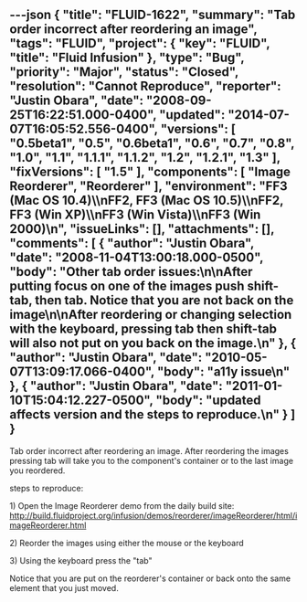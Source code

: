 ---json
{
  "title": "FLUID-1622",
  "summary": "Tab order incorrect after reordering an image",
  "tags": "FLUID",
  "project": {
    "key": "FLUID",
    "title": "Fluid Infusion"
  },
  "type": "Bug",
  "priority": "Major",
  "status": "Closed",
  "resolution": "Cannot Reproduce",
  "reporter": "Justin Obara",
  "date": "2008-09-25T16:22:51.000-0400",
  "updated": "2014-07-07T16:05:52.556-0400",
  "versions": [
    "0.5beta1",
    "0.5",
    "0.6beta1",
    "0.6",
    "0.7",
    "0.8",
    "1.0",
    "1.1",
    "1.1.1",
    "1.1.2",
    "1.2",
    "1.2.1",
    "1.3"
  ],
  "fixVersions": [
    "1.5"
  ],
  "components": [
    "Image Reorderer",
    "Reorderer"
  ],
  "environment": "FF3 (Mac OS 10.4)\\\nFF2, FF3 (Mac OS 10.5)\\\nFF2, FF3 (Win XP)\\\nFF3 (Win Vista)\\\nFF3 (Win 2000)\n",
  "issueLinks": [],
  "attachments": [],
  "comments": [
    {
      "author": "Justin Obara",
      "date": "2008-11-04T13:00:18.000-0500",
      "body": "Other tab order issues:\n\nAfter putting focus on one of the images push shift-tab, then tab. Notice that you are not back on the image\n\nAfter reordering or changing selection with the keyboard, pressing tab then shift-tab will also not put on you back on the image.\n"
    },
    {
      "author": "Justin Obara",
      "date": "2010-05-07T13:09:17.066-0400",
      "body": "a11y issue\n"
    },
    {
      "author": "Justin Obara",
      "date": "2011-01-10T15:04:12.227-0500",
      "body": "updated affects version and the steps to reproduce.\n"
    }
  ]
}
---
Tab order incorrect after reordering an image. After reordering the images pressing tab will take you to the component's container or to the last image you reordered.

steps to reproduce:

1\) Open the Image Reorderer demo from the daily build site:\
<http://build.fluidproject.org/infusion/demos/reorderer/imageReorderer/html/imageReorderer.html>

2\) Reorder the images using either the mouse or the keyboard

3\) Using the keyboard press the "tab"

Notice that you are put on the reorderer's container or back onto the same element that you just moved.

        